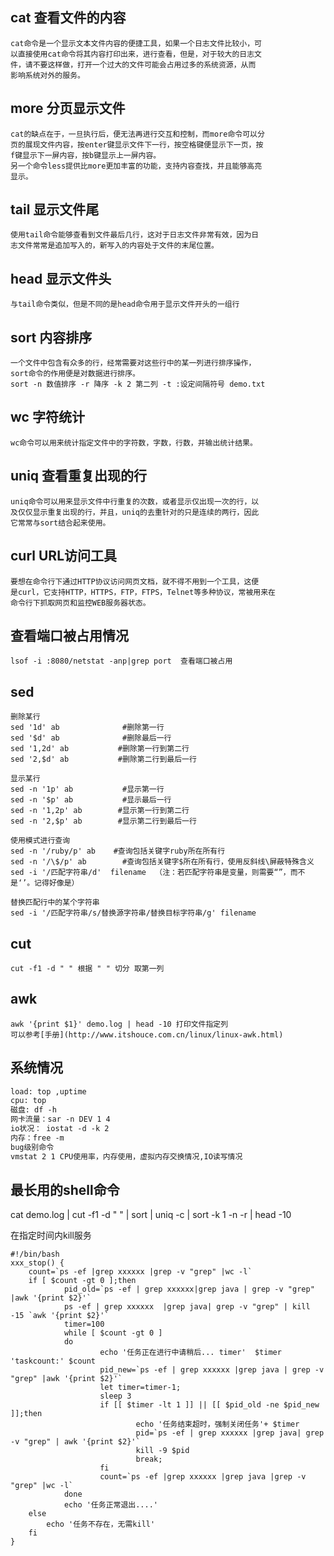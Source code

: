 ## cat 查看文件的内容
    cat命令是一个显示文本文件内容的便捷工具，如果一个日志文件比较小，可
    以直接使用cat命令将其内容打印出来，进行查看，但是，对于较大的日志文
    件，请不要这样做，打开一个过大的文件可能会占用过多的系统资源，从而
    影响系统对外的服务。
## more 分页显示文件
    cat的缺点在于，一旦执行后，便无法再进行交互和控制，而more命令可以分
    页的展现文件内容，按enter键显示文件下一行，按空格键便显示下一页，按
    f键显示下一屏内容，按b键显示上一屏内容。
    另一个命令less提供比more更加丰富的功能，支持内容查找，并且能够高亮
    显示。
## tail 显示文件尾
    使用tail命令能够查看到文件最后几行，这对于日志文件非常有效，因为日
    志文件常常是追加写入的，新写入的内容处于文件的末尾位置。
## head 显示文件头
    与tail命令类似，但是不同的是head命令用于显示文件开头的一组行
## sort 内容排序
    一个文件中包含有众多的行，经常需要对这些行中的某一列进行排序操作，
    sort命令的作用便是对数据进行排序。
    sort -n 数值排序 -r 降序 -k 2 第二列 -t :设定间隔符号 demo.txt

## wc 字符统计
    wc命令可以用来统计指定文件中的字符数，字数，行数，并输出统计结果。
## uniq 查看重复出现的行
    uniq命令可以用来显示文件中行重复的次数，或者显示仅出现一次的行，以
    及仅仅显示重复出现的行，并且，uniq的去重针对的只是连续的两行，因此
    它常常与sort结合起来使用。
## curl URL访问工具
    要想在命令行下通过HTTP协议访问网页文档，就不得不用到一个工具，这便
    是curl，它支持HTTP，HTTPS，FTP，FTPS，Telnet等多种协议，常被用来在
    命令行下抓取网页和监控WEB服务器状态。
## 查看端口被占用情况
    lsof -i :8080/netstat -anp|grep port  查看端口被占用

## sed 
    删除某行
    sed '1d' ab              #删除第一行 
    sed '$d' ab              #删除最后一行
    sed '1,2d' ab           #删除第一行到第二行
    sed '2,$d' ab           #删除第二行到最后一行

    显示某行
    sed -n '1p' ab           #显示第一行 
    sed -n '$p' ab           #显示最后一行
    sed -n '1,2p' ab        #显示第一行到第二行
    sed -n '2,$p' ab        #显示第二行到最后一行

    使用模式进行查询
    sed -n '/ruby/p' ab    #查询包括关键字ruby所在所有行
    sed -n '/\$/p' ab        #查询包括关键字$所在所有行，使用反斜线\屏蔽特殊含义
    sed -i '/匹配字符串/d'  filename  （注：若匹配字符串是变量，则需要“”，而不是‘’。记得好像是）

    替换匹配行中的某个字符串
    sed -i '/匹配字符串/s/替换源字符串/替换目标字符串/g' filename
## cut 
    cut -f1 -d " " 根据 " " 切分 取第一列
## awk
    awk '{print $1}' demo.log | head -10 打印文件指定列  
    可以参考[手册](http://www.itshouce.com.cn/linux/linux-awk.html)      

##  系统情况
```html
load: top ,uptime
cpu: top
磁盘: df -h
网卡流量：sar -n DEV 1 4
io状况： iostat -d -k 2
内存：free -m
bug级别命令 
vmstat 2 1 CPU使用率，内存使用，虚拟内存交换情况,IO读写情况

```

## 最长用的shell命令
cat demo.log | cut -f1 -d " " | sort | uniq -c | sort -k 1 -n -r | head -10

在指定时间内kill服务
```
#!/bin/bash
xxx_stop() {
    count=`ps -ef |grep xxxxxx |grep -v "grep" |wc -l`
    if [ $count -gt 0 ];then
            pid_old=`ps -ef | grep xxxxxx|grep java | grep -v "grep" |awk '{print $2}'`
            ps -ef | grep xxxxxx  |grep java| grep -v "grep" | kill -15 `awk '{print $2}'`
            timer=100
            while [ $count -gt 0 ]
            do
                    echo '任务正在进行中请稍后... timer'  $timer  'taskcount:' $count
                    pid_new=`ps -ef | grep xxxxxx |grep java | grep -v "grep" |awk '{print $2}'`
                    let timer=timer-1;
                    sleep 3
                    if [[ $timer -lt 1 ]] || [[ $pid_old -ne $pid_new ]];then
                            echo '任务结束超时，强制关闭任务'+ $timer
                            pid=`ps -ef | grep xxxxxx |grep java| grep -v "grep" | awk '{print $2}'`
                            kill -9 $pid
                            break;
                    fi
                    count=`ps -ef |grep xxxxxx |grep java |grep -v "grep" |wc -l`
            done
            echo '任务正常退出....'
    else
        echo '任务不存在，无需kill'
    fi
}
```

